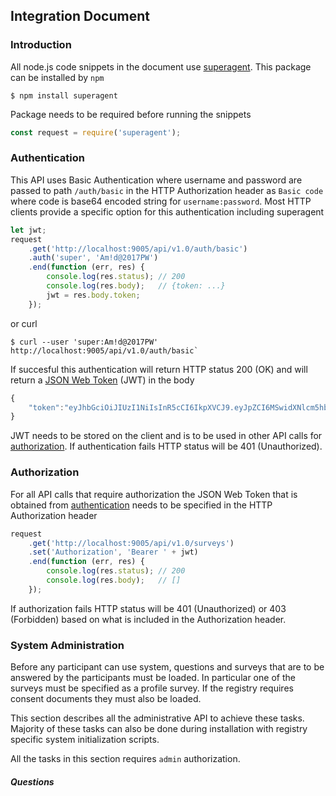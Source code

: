 ## Integration Document

### Introduction

All node.js code snippets in the document use [superagent](https://github.com/visionmedia/superagent).  This package can be installed by `npm`
```
$ npm install superagent
```

Package needs to be required before running the snippets
```js
const request = require('superagent');
```

### Authentication
<a name="authentication"/>

This API uses Basic Authentication where username and password are passed to path `/auth/basic` in the HTTP Authorization header as `Basic code` where code is base64 encoded string for `username:password`.  Most HTTP clients provide a specific option for this authentication including superagent

```js
let jwt;
request
    .get('http://localhost:9005/api/v1.0/auth/basic')
    .auth('super', 'Am!d@2017PW')
    .end(function (err, res) {
    	console.log(res.status); // 200
    	console.log(res.body);   // {token: ...}
    	jwt = res.body.token;
    });
```
or curl

```
$ curl --user 'super:Am!d@2017PW' http://localhost:9005/api/v1.0/auth/basic`
```

If succesful this authentication will return HTTP status 200 (OK) and will return a [JSON Web Token](https://jwt.io/) (JWT) in the body

```js
{
	"token":"eyJhbGciOiJIUzI1NiIsInR5cCI6IkpXVCJ9.eyJpZCI6MSwidXNlcm5hbWUiOiJzdXBlciIsInJvbGUiOiJhZG1pbiIsImlhdCI6MTQ3Nzk2MTYxNSwiZXhwIjoxNDgwNTUzNjE1fQ.HJubwTIVEf7Z-83oUTWDVu0AEx-_8DZL46lmZo2WVTo"
}
```

JWT needs to be stored on the client and is to be used in other API calls for [authorization](#authorization). If authentication fails HTTP status will be 401 (Unauthorized).

### Authorization
<a name="authorization"/>

For all API calls that require authorization the JSON Web Token that is obtained from [authentication](#authentication) needs to be specified in the HTTP Authorization header

```js
request
	.get('http://localhost:9005/api/v1.0/surveys')
	.set('Authorization', 'Bearer ' + jwt)
	.end(function (err, res) {
		console.log(res.status); // 200
		console.log(res.body);   // []
	});
```

If authorization fails HTTP status will be 401 (Unauthorized) or 403 (Forbidden) based on what is included in the Authorization header.

### System Administration

Before any participant can use system, questions and surveys that are to be answered by the participants must be loaded.  In particular one of the surveys must be specified as a profile survey.  If the registry requires consent documents they must also be loaded.

This section describes all the administrative API to achieve these tasks.  Majority of these tasks can also be done during installation with registry specific system initialization scripts.

All the tasks in this section requires `admin` authorization.

##### Questions

